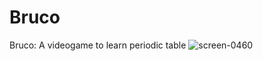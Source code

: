 # Bruco
Bruco: A videogame to learn periodic table
![screen-0460](https://user-images.githubusercontent.com/75573206/220140961-632bd48d-97b7-45de-8c55-82e62c2ef072.png)
